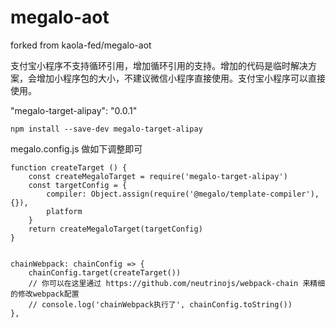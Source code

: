# megalo-aot
forked from kaola-fed/megalo-aot

支付宝小程序不支持循环引用，增加循环引用的支持。增加的代码是临时解决方案，会增加小程序包的大小，不建议微信小程序直接使用。支付宝小程序可以直接使用。

 "megalo-target-alipay": "0.0.1"

```
npm install --save-dev megalo-target-alipay
```

megalo.config.js 做如下调整即可

```
function createTarget () {
    const createMegaloTarget = require('megalo-target-alipay')
    const targetConfig = {
        compiler: Object.assign(require('@megalo/template-compiler'), {}),
        platform
    }
    return createMegaloTarget(targetConfig)
}


chainWebpack: chainConfig => {
    chainConfig.target(createTarget())
    // 你可以在这里通过 https://github.com/neutrinojs/webpack-chain 来精细的修改webpack配置
    // console.log('chainWebpack执行了', chainConfig.toString())
},
```
